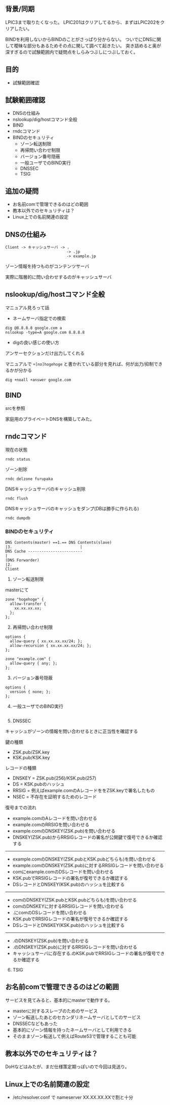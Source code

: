 ## 背景/同期

LPIC3まで取りたくなった。
LPIC201はクリアしてるから、まずはLPIC202をクリアしたい。

BINDを利用しないからBINDのことがさっぱり分からない。
ついでにDNSに関して曖昧な部分もあるためその点に関して調べて起きたい。
突き詰めると奥が深すぎるので試験範囲内で疑問点をしらみつぶしにつぶしておく。

## 目的

* 試験範囲確認

## 試験範囲確認

* DNSの仕組み
* nslookup/dig/hostコマンド全般
* BIND
* rndcコマンド
* BINDのセキュリティ
  * ゾーン転送制限
  * 再帰問い合わせ制限
  * バージョン番号隠蔽
  * 一般ユーザでのBIND実行
  * DNSSEC
  * TSIG

## 追加の疑問

* お名前comで管理できるのはどの範囲
* 教本以外でのセキュリティは？
* Linux上での名前関連の設定

## DNSの仕組み

```
Client -> キャッシュサーバ -> .
                           -> .jp
                           -> example.jp
```

ゾーン情報を持つものがコンテンツサーバ

実際に階層的に問い合わせするのがキャッシュサーバ


## nslookup/dig/hostコマンド全般

マニュアル見ろって話

* ネームサーバ指定での検索

```
dig @8.8.8.8 google.com a
nslookup -type=A google.com 8.8.8.8
```

* digの良い感じの使い方

アンサーセクションだけ出力してくれる

マニュアルで `+[no]hogehoge` と書かれている部分を見れば、何が出力/抑制できるかが分かる

```
dig +noall +answer google.com
```

## BIND

srcを参照

家庭用のプライベートDNSを構築してみた。


## rndcコマンド

現在の状態

```
rndc status
```

ゾーン削除

```
rndc delzone furupaka
```

DNSキャッシュサーバのキャッシュ削除

```
rndc flush
```

DNSキャッシュサーバのキャッシュをダンプ(DBは勝手に作られる)

```
rndc dumpdb
```

### BINDのセキュリティ

```
DNS Contents(master) ==1.== DNS Contents(slave)
|3.                              |
DNS Cache ------------------------
|
(DNS Forwarder)
|2.
Client
```

1. ゾーン転送制限

masterにて

```
zone "hogehoge" {
  allow-transfer {
    xx.xx.xx.xx;
  };
};
```

2. 再帰問い合わせ制限

```
options {
  allow-query { xx.xx.xx.xx/24; };
  allow-recursion { xx.xx.xx.xx/24; };
};

zone "example.com" {
  allow-query { any; };
};
```

3. バージョン番号隠蔽

```
options {
  version { none; };
};
```

4. 一般ユーザでのBIND実行

```

```

5. DNSSEC

キャッシュがゾーンの情報を問い合わせるときに正当性を確認する

鍵の種類

* ZSK.pub/ZSK.key
* KSK.pub/KSK.key

レコードの種類

* DNSKEY = ZSK.pub(256)/KSK.pub(257)
* DS = KSK.pubのハッシュ
* RRSIG = 例えばexample.comのAレコードををZSK.keyで署名したもの
* NSEC = 不存在を証明するためのレコード

復号までの流れ

* example.comのAレコードを問い合わせる
* example.comのRRSIGを問い合わせる
* example.comのDNSKEY(ZSK.pub)を問い合わせる
* DNSKEY(ZSK.pub)からRRSIGレコードの署名が公開鍵で復号できるか確認する
---
* example.comのDNSKEY(ZSK.pubとKSK.pubどちらも)を問い合わせる
* example.comのDNSKEY(ZSK.pub)に対するRRSIGレコードを問い合わせる
* comにexample.comのDSレコードを問い合わせる
* KSK.pubでRRSIGレコードの署名が復号できるか確認する
* DSレコードとDNSKEY(KSK.pub)のハッシュを比較する
---
* comのDNSKEY(ZSK.pubとKSK.pubどちらも)を問い合わせる
* comのDNSKEYに対するRRSIGレコードを問い合わせる
* .にcomのDSレコードを問い合わせる
* KSK.pubでRRSIGレコードの署名が復号できるか確認する
* DSレコードとDNSKEY(KSK.pub)のハッシュを比較する
---
* .のDNSKEY(ZSK.pub)を問い合わせる
* .のDNSKEY(ZSK.pub)に対するRRSIGレコードを問い合わせる
* キャッシュサーバに存在する.のKSK.pubでRRSIGレコードの署名が復号できるか確認する

6. TSIG

## お名前comで管理できるのはどの範囲

サービスを見てみると、基本的にmasterで動作する。

* masterに対するスレーブのためのサービス
* ゾーン転送したあとのセカンダリネームサーバとしてのサービス
* DNSSECなどもあった
* 基本的にゾーン情報を持ったネームサーバとして利用できる
* そのままゾーン転送して例えばRoute53で管理することも可能

## 教本以外でのセキュリティは？

DoHなどはみたが、まだ仕様策定期っぽいので今回は見送り。

## Linux上での名前関連の設定

* /etc/resolver.conf で nameserver XX.XX.XX.XXで割と十分


